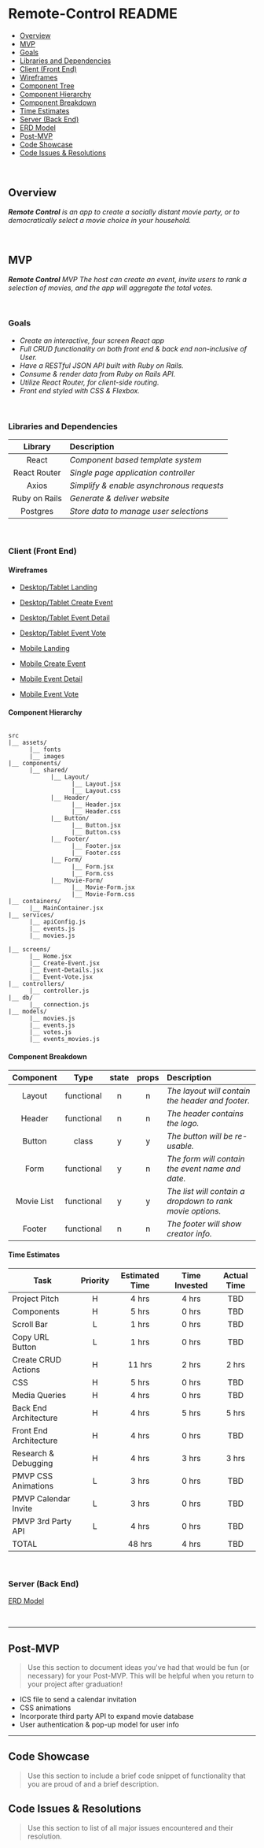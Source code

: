 # Remote-Control README

- [Overview](#overview)
- [MVP](#mvp)
- [Goals](#goals)
- [Libraries and Dependencies](#libraries-and-dependencies)
- [Client (Front End)](#client-front-end)
- [Wireframes](#wireframes)
- [Component Tree](#component-tree)
- [Component Hierarchy](#component-hierarchy)
- [Component Breakdown](#component-breakdown)
- [Time Estimates](#time-estimates)
- [Server (Back End)](#server-back-end)
- [ERD Model](#erd-model)
- [Post-MVP](#post-mvp)
- [Code Showcase](#code-showcase)
- [Code Issues & Resolutions](#code-issues--resolutions)

<br>

## Overview

_**Remote Control** is an app to create a socially distant movie party, or to democratically select a movie choice in your household._

<br>

## MVP

_**Remote Control** MVP The host can create an event, invite users to rank a selection of movies, and the app will aggregate the total votes._

<br>

### Goals

- _Create an interactive, four screen React app_
- _Full CRUD functionality on both front end & back end non-inclusive of User._
- _Have a RESTful JSON API built with Ruby on Rails._
- _Consume & render data from Ruby on Rails API._
- _Utilize React Router, for client-side routing._
- _Front end styled with CSS & Flexbox._

<br>

### Libraries and Dependencies

|    Library    | Description                               |
| :-----------: | :---------------------------------------- |
|     React     | _Component based template system_         |
| React Router  | _Single page application controller_      |
|     Axios     | _Simplify & enable asynchronous requests_ |
| Ruby on Rails | _Generate & deliver website_              |
|   Postgres    | _Store data to manage user selections_    |

<br>

### Client (Front End)

#### Wireframes

- [Desktop/Tablet Landing](https://wireframe.cc/pro/pp/5e85b96d2373094)

- [Desktop/Tablet Create Event](https://wireframe.cc/pro/pp/c644b3d5f373098)

- [Desktop/Tablet Event Detail](https://wireframe.cc/pro/pp/2fdd62221373103)

- [Desktop/Tablet Event Vote](https://wireframe.cc/pro/edit/373731)

- [Mobile Landing](https://wireframe.cc/pro/pp/5a66f56b0373206)

- [Mobile Create Event](https://wireframe.cc/pro/pp/cdf02791c373208)

- [Mobile Event Detail](https://wireframe.cc/pro/pp/5af0edcad373232)

- [Mobile Event Vote](https://wireframe.cc/pro/edit/373980)

#### Component Hierarchy

```structure

src
|__ assets/
      |__ fonts
      |__ images
|__ components/
      |__ shared/
            |__ Layout/
                  |__ Layout.jsx
                  |__ Layout.css
            |__ Header/
                  |__ Header.jsx
                  |__ Header.css
            |__ Button/
                  |__ Button.jsx
                  |__ Button.css
            |__ Footer/
                  |__ Footer.jsx
                  |__ Footer.css
            |__ Form/
                  |__ Form.jsx
                  |__ Form.css
            |__ Movie-Form/
                  |__ Movie-Form.jsx
                  |__ Movie-Form.css
|__ containers/
      |__ MainContainer.jsx
|__ services/
      |__ apiConfig.js
      |__ events.js
      |__ movies.js

|__ screens/
      |__ Home.jsx
      |__ Create-Event.jsx
      |__ Event-Details.jsx
      |__ Event-Vote.jsx
|__ controllers/
      |__ controller.js
|__ db/
      |__ connection.js
|__ models/
      |__ movies.js
      |__ events.js
      |__ votes.js
      |__ events_movies.js

```

#### Component Breakdown

| Component  |    Type    | state | props | Description                                               |
| :--------: | :--------: | :---: | :---: | :-------------------------------------------------------- |
|   Layout   | functional |   n   |   n   | _The layout will contain the header and footer._          |
|   Header   | functional |   n   |   n   | _The header contains the logo._                           |
|   Button   |   class    |   y   |   y   | _The button will be re-usable._                           |
|    Form    | functional |   y   |   n   | _The form will contain the event name and date._          |
| Movie List | functional |   y   |   y   | _The list will contain a dropdown to rank movie options._ |
|   Footer   | functional |   n   |   n   | _The footer will show creator info._                      |

#### Time Estimates

| Task                   | Priority | Estimated Time | Time Invested | Actual Time |
| ---------------------- | :------: | :------------: | :-----------: | :---------: |
| Project Pitch          |    H     |     4 hrs      |     4 hrs     |     TBD     |
| Components             |    H     |     5 hrs      |     0 hrs     |     TBD     |
| Scroll Bar             |    L     |     1 hrs      |     0 hrs     |     TBD     |
| Copy URL Button        |    L     |     1 hrs      |     0 hrs     |     TBD     |
| Create CRUD Actions    |    H     |     11 hrs     |     2 hrs     |    2 hrs    |
| CSS                    |    H     |     5 hrs      |     0 hrs     |     TBD     |
| Media Queries          |    H     |     4 hrs      |     0 hrs     |     TBD     |
| Back End Architecture  |    H     |     4 hrs      |     5 hrs     |    5 hrs    |
| Front End Architecture |    H     |     4 hrs      |     0 hrs     |     TBD     |
| Research & Debugging   |    H     |     4 hrs      |     3 hrs     |    3 hrs    |
| PMVP CSS Animations    |    L     |     3 hrs      |     0 hrs     |     TBD     |
| PMVP Calendar Invite   |    L     |     3 hrs      |     0 hrs     |     TBD     |
| PMVP 3rd Party API     |    L     |     4 hrs      |     0 hrs     |     TBD     |
| TOTAL                  |          |     48 hrs     |     4 hrs     |     TBD     |

<br>

### Server (Back End)

[ERD Model](https://app.diagrams.net/#G1RMnx_gqqTcynwnto0csROJLJpaRDixIy)

<br>

---

## Post-MVP

> Use this section to document ideas you've had that would be fun (or necessary) for your Post-MVP. This will be helpful when you return to your project after graduation!

- ICS file to send a calendar invitation
- CSS animations
- Incorporate third party API to expand movie database
- User authentication & pop-up model for user info

---

## Code Showcase

> Use this section to include a brief code snippet of functionality that you are proud of and a brief description.

## Code Issues & Resolutions

> Use this section to list of all major issues encountered and their resolution.
